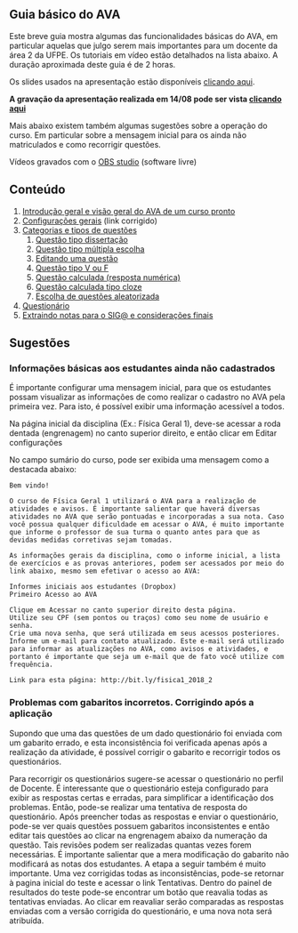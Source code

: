 ## Guia básico do AVA

Este breve guia mostra algumas das funcionalidades básicas do AVA, em particular aquelas que julgo serem mais importantes para um docente da área 2 da UFPE. Os tutoriais em vídeo estão detalhados na lista abaixo. A duração aproximada deste guia é de 2 horas.

Os slides usados na apresentação estão disponíveis [clicando aqui](Guia_basico_AVA\apresentacao.html).

**A gravação da apresentação realizada em 14/08 pode ser vista [clicando aqui](https://drive.google.com/open?id=1pvf9ACS3FGbKIFUpJ_5O_F7Mh3hVh7p4)**

Mais abaixo existem também algumas sugestões sobre a operação do curso. Em particular sobre a mensagem inicial para os ainda não matriculados e como recorrigir questões.

Vídeos gravados com o [OBS studio](https://obsproject.com/pt-br/download) (software livre)

## Conteúdo

1. [Introdução geral e visão geral do AVA de um curso pronto](https://www.dropbox.com/s/ydstto11nx9msyb/Parte%201%20-%20Introducao%20geral%20e%20Visao%20geral%20de%20um%20curso%20pronto%20%28Fisica%20Geral%201%29.mp4?dl=0)
2. [Configurações gerais](https://www.dropbox.com/s/47afl7dgikw3k00/Parte%202%20-%20Configuracoes%20gerais.mp4?dl=0) (link corrigido)
3. [Categorias e tipos de questões](https://www.dropbox.com/s/t44kh7e7ypwvgk7/Parte%203%20-%20Categorias%20e%20tipos%20de%20quest%C3%B5es.mp4?dl=0)
    1. [Questão tipo dissertação](https://www.dropbox.com/s/tsp4o9oz0g2ue30/Parte%203.1%20-%20Questao%20tipo%20dissertacao.mp4?dl=0)
    2. [Questão tipo múltipla escolha](https://www.dropbox.com/s/f3y9ktdko8g7cj3/Parte%203.2%20-%20Multipla%20escolha.mp4?dl=0)
    3. [Editando uma questão](https://www.dropbox.com/s/2q4eslnys7c4jkm/Parte%203.3%20-%20Editando%20uma%20questao.mp4?dl=0)
    4. [Questão tipo V ou F](https://www.dropbox.com/s/cmcapcg1hagkfcf/Parte%203.4%20-%20Questao%20tipo%20V%20ou%20F.mp4?dl=0)
    5. [Questão calculada (resposta numérica)](https://www.dropbox.com/s/8nrucsg97ddesyl/Parte%203.5%20-%20Questao%20calculada.mp4?dl=0)
    6. [Questão calculada tipo cloze](https://www.dropbox.com/s/0syy9eyfgj69gc9/Parte%203.6%20-%20Questao%20calculada%20tipo%20cloze.mp4?dl=0)
    7. [Escolha de questões aleatorizada](https://www.dropbox.com/s/68il8yqhvw0p94f/Parte%203.7%20-%20Escolha%20de%20quest%C3%B5es%20aleatorizada.mp4?dl=0)
4. [Questionário](https://www.dropbox.com/s/p2clsbcdaeppb1f/Parte%204%20-%20Questionario.mp4?dl=0)
5. [Extraindo notas para o SIG@ e considerações finais](https://www.dropbox.com/s/p7bu2le0lj0v3bc/Parte%205%20-%20Extraindo%20notas%20para%20o%20SIGA%20e%20consideracoes%20finais.mp4?dl=0)

## Sugestões

### Informações básicas aos estudantes ainda não cadastrados

É importante configurar uma mensagem inicial, para que os estudantes possam visualizar as informações de como realizar o cadastro no AVA pela primeira vez. Para isto, é possível exibir uma informação acessível a todos.

Na página inicial da disciplina (Ex.: Física Geral 1), deve-se acessar a roda dentada (engrenagem) no canto superior direito, e então clicar em Editar configurações


No campo sumário do curso, pode ser exibida uma mensagem como a destacada abaixo:


    Bem vindo!

    O curso de Física Geral 1 utilizará o AVA para a realização de atividades e avisos. É importante salientar que haverá diversas atividades no AVA que serão pontuadas e incorporadas a sua nota. Caso você possua qualquer dificuldade em acessar o AVA, é muito importante que informe o professor de sua turma o quanto antes para que as devidas medidas corretivas sejam tomadas.

    As informações gerais da disciplina, como o informe inicial, a lista de exercícios e as provas anteriores, podem ser acessados por meio do link abaixo, mesmo sem efetivar o acesso ao AVA:

    Informes iniciais aos estudantes (Dropbox)
    Primeiro Acesso ao AVA

    Clique em Acessar no canto superior direito desta página.
    Utilize seu CPF (sem pontos ou traços) como seu nome de usuário e senha.
    Crie uma nova senha, que será utilizada em seus acessos posteriores.
    Informe um e-mail para contato atualizado. Este e-mail será utilizado para informar as atualizações no AVA, como avisos e atividades, e portanto é importante que seja um e-mail que de fato você utilize com frequência.

    Link para esta página: http://bit.ly/fisica1_2018_2

### Problemas com gabaritos incorretos. Corrigindo após a aplicação

Supondo que uma das questões de um dado questionário foi enviada com um gabarito errado, e esta inconsistência foi verificada apenas após a realização da atividade, é possível corrigir o gabarito e recorrigir todos os questionários.

Para recorrigir os questionários sugere-se acessar o questionário no perfil de Docente. É interessante que o questionário esteja configurado para exibir as respostas certas e erradas, para simplificar a identificação dos problemas. Então, pode-se realizar uma tentativa de resposta do questionário. Após preencher todas as respostas e enviar o questionário, pode-se ver quais questões possuem gabaritos inconsistentes e então editar tais questões ao clicar na engrenagem abaixo da numeração da questão. Tais revisões podem ser realizadas quantas vezes forem necessárias. É importante salientar que a mera modificação do gabarito não modificará as notas dos estudantes. A etapa a seguir também é muito importante.
Uma vez corrigidas todas as inconsistências, pode-se retornar à pagina inicial do teste e acessar o link Tentativas. Dentro do painel de resultados do teste pode-se encontrar um botão que reavalia todas as tentativas enviadas. Ao clicar em reavaliar serão comparadas as respostas enviadas com a versão corrigida do questionário, e uma nova nota será atribuída.
